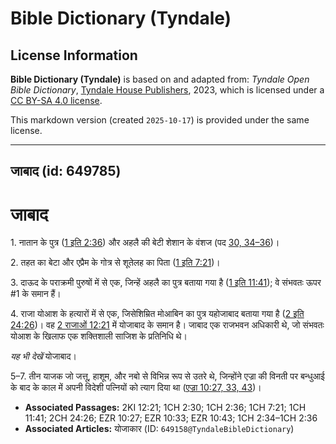 # Bible Dictionary (Tyndale)

## License Information

**Bible Dictionary (Tyndale)** is based on and adapted from: _Tyndale Open Bible Dictionary_, [Tyndale House Publishers](https://tyndaleopenresources.com/), 2023, which is licensed under a [CC BY-SA 4.0 license](https://creativecommons.org/licenses/by-sa/4.0/legalcode.en).

This markdown version (created `2025-10-17`) is provided under the same license.



--------------------------------

## जाबाद (id: 649785)

जाबाद
=====

1\. नातान के पुत्र ([1 इति 2:36](https://ref.ly/1Chr2:36)) और अहलै की बेटी शेशान के वंशज (पद [30, 34–36](https://ref.ly/1Chr2:30,1Chr2:34-1Chr2:36))।

2\. तहत का बेटा और एप्रैम के गोत्र से शूतेलह का पिता ([1 इति 7:21](https://ref.ly/1Chr7:21))।

3\. दाऊद के पराक्रमी पुरुषों में से एक, जिन्हें अहलै का पुत्र बताया गया है ([1 इति 11:41](https://ref.ly/1Chr11:41)); वे संभवतः ऊपर \#1 के समान हैं।

4\. राजा योआश के हत्यारों में से एक, जिसेशिम्रित मोआबिन का पुत्र यहोजाबाद बताया गया है ([2 इति 24:26](https://ref.ly/2Chr24:26))। वह [2 राजाओं 12:21](https://ref.ly/2Kgs12:21) में योजाबाद के समान है। जाबाद एक राजभवन अधिकारी थे, जो संभवतः योआश के खिलाफ एक शक्तिशाली साजिश के प्रतिनिधि थे।

*यह भी देखें* योजाबाद।

5–7\. तीन याजक जो जत्तू, हाशूम, और नबो से विभिन्न रूप से उतरे थे, जिन्होंने एज्रा की विनती पर बन्धुआई के बाद के काल में अपनी विदेशी पत्नियों को त्याग दिया था ([एज्रा 10:27, 33, 43](https://ref.ly/Ezra10:27,Ezra10:33,Ezra10:43))।

* **Associated Passages:** 2KI 12:21; 1CH 2:30; 1CH 2:36; 1CH 7:21; 1CH 11:41; 2CH 24:26; EZR 10:27; EZR 10:33; EZR 10:43; 1CH 2:34–1CH 2:36
* **Associated Articles:** योजाकार (ID: `649158@TyndaleBibleDictionary`)

